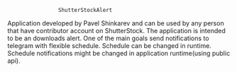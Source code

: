 					ShutterStockAlert 

Application developed by Pavel Shinkarev and can be used by any person that have contributor account on ShutterStock. 
The application is intended to be an downloads alert. One of the main goals send notifications to telegram with flexible schedule.
Schedule can be changed in runtime. Schedule notifications might be changed in application runtime(using public api). 